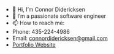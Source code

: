 - 👋 Hi, I’m Connor Didericksen
- 👀 I’m a passionate software engineer
- 📫 How to reach me: 
- Phone: 435-224-4986
- Email: connordidericksen@gmail.com
- [Portfolio Website](http://connordidericksen.com)
